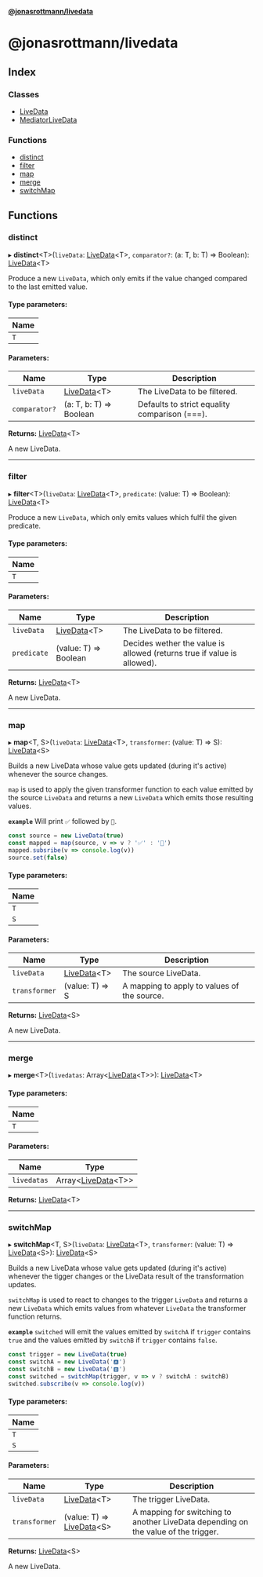 **[@jonasrottmann/livedata](README.md)**

# @jonasrottmann/livedata

## Index

### Classes

* [LiveData](classes/livedata.md)
* [MediatorLiveData](classes/mediatorlivedata.md)

### Functions

* [distinct](README.md#distinct)
* [filter](README.md#filter)
* [map](README.md#map)
* [merge](README.md#merge)
* [switchMap](README.md#switchmap)

## Functions

### distinct

▸ **distinct**\<T>(`liveData`: [LiveData](classes/livedata.md)\<T>, `comparator?`: (a: T, b: T) => Boolean): [LiveData](classes/livedata.md)\<T>

Produce a new `LiveData`, which only emits if the value changed compared to the last emitted value.

#### Type parameters:

Name |
------ |
`T` |

#### Parameters:

Name | Type | Description |
------ | ------ | ------ |
`liveData` | [LiveData](classes/livedata.md)\<T> | The LiveData to be filtered. |
`comparator?` | (a: T, b: T) => Boolean | Defaults to strict equality comparison (===). |

**Returns:** [LiveData](classes/livedata.md)\<T>

A new LiveData.

___

### filter

▸ **filter**\<T>(`liveData`: [LiveData](classes/livedata.md)\<T>, `predicate`: (value: T) => Boolean): [LiveData](classes/livedata.md)\<T>

Produce a new `LiveData`, which only emits values which fulfil the given predicate.

#### Type parameters:

Name |
------ |
`T` |

#### Parameters:

Name | Type | Description |
------ | ------ | ------ |
`liveData` | [LiveData](classes/livedata.md)\<T> | The LiveData to be filtered. |
`predicate` | (value: T) => Boolean | Decides wether the value is allowed (returns true if value is allowed). |

**Returns:** [LiveData](classes/livedata.md)\<T>

A new LiveData.

___

### map

▸ **map**\<T, S>(`liveData`: [LiveData](classes/livedata.md)\<T>, `transformer`: (value: T) => S): [LiveData](classes/livedata.md)\<S>

Builds a new LiveData whose value gets updated (during it's active) whenever the source changes.

`map` is used to apply the given transformer function to each value emitted by the source `LiveData` and returns a new `LiveData` which emits those resulting values.

**`example`** <caption>Will print `✅` followed by `🛑`.</caption>
```javascript
const source = new LiveData(true)
const mapped = map(source, v => v ? '✅' : '🛑')
mapped.subsribe(v => console.log(v))
source.set(false)
```

#### Type parameters:

Name |
------ |
`T` |
`S` |

#### Parameters:

Name | Type | Description |
------ | ------ | ------ |
`liveData` | [LiveData](classes/livedata.md)\<T> | The source LiveData. |
`transformer` | (value: T) => S | A mapping to apply to values of the source. |

**Returns:** [LiveData](classes/livedata.md)\<S>

A new LiveData.

___

### merge

▸ **merge**\<T>(`livedatas`: Array\<[LiveData](classes/livedata.md)\<T>>): [LiveData](classes/livedata.md)\<T>

#### Type parameters:

Name |
------ |
`T` |

#### Parameters:

Name | Type |
------ | ------ |
`livedatas` | Array\<[LiveData](classes/livedata.md)\<T>> |

**Returns:** [LiveData](classes/livedata.md)\<T>

___

### switchMap

▸ **switchMap**\<T, S>(`liveData`: [LiveData](classes/livedata.md)\<T>, `transformer`: (value: T) => [LiveData](classes/livedata.md)\<S>): [LiveData](classes/livedata.md)\<S>

Builds a new LiveData whose value gets updated (during it's active) whenever the tigger changes or the LiveData result of the transformation updates.

`switchMap` is used to react to changes to the trigger `LiveData` and returns a new `LiveData` which emits values from whatever `LiveData` the transformer function returns.

**`example`** <caption>`switched` will emit the values emitted by `switchA` if `trigger` contains `true` and the values emitted by `switchB` if `trigger` contains `false`.</caption>
```javascript
const trigger = new LiveData(true)
const switchA = new LiveData('🅰️')
const switchB = new LiveData('🅱️')
const switched = switchMap(trigger, v => v ? switchA : switchB)
switched.subscribe(v => console.log(v))
```

#### Type parameters:

Name |
------ |
`T` |
`S` |

#### Parameters:

Name | Type | Description |
------ | ------ | ------ |
`liveData` | [LiveData](classes/livedata.md)\<T> | The trigger LiveData. |
`transformer` | (value: T) => [LiveData](classes/livedata.md)\<S> | A mapping for switching to another LiveData depending on the value of the trigger. |

**Returns:** [LiveData](classes/livedata.md)\<S>

A new LiveData.
